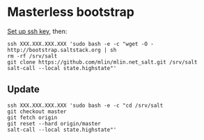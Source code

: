 # Masterless bootstrap

[Set up ssh key](https://developers.google.com/compute/docs/console#sshkeys), then:

```
ssh XXX.XXX.XXX.XXX 'sudo bash -e -c "wget -O - http://bootstrap.saltstack.org | sh
rm -rf /srv/salt
git clone https://github.com/mlin/mlin.net_salt.git /srv/salt
salt-call --local state.highstate"'
```

## Update

```
ssh XXX.XXX.XXX.XXX 'sudo bash -e -c "cd /srv/salt
git checkout master
git fetch origin
git reset --hard origin/master
salt-call --local state.highstate"'
```
